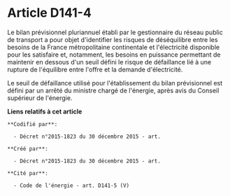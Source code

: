 # Article D141-4

Le bilan prévisionnel pluriannuel établi par le gestionnaire du réseau public de transport a pour objet d'identifier les
risques de déséquilibre entre les besoins de la France métropolitaine continentale et l'électricité disponible pour les
satisfaire et, notamment, les besoins en puissance permettant de maintenir en dessous d'un seuil défini le risque de
défaillance lié à une rupture de l'équilibre entre l'offre et la demande d'électricité.

Le seuil de défaillance utilisé pour l'établissement du bilan prévisionnel est défini par un arrêté du ministre chargé de
l'énergie, après avis du Conseil supérieur de l'énergie.

**Liens relatifs à cet article**

	**Codifié par**:

	  - Décret n°2015-1823 du 30 décembre 2015 - art.

	**Créé par**:

	  - Décret n°2015-1823 du 30 décembre 2015 - art.

	**Cité par**:

	  - Code de l'énergie - art. D141-5 (V)
